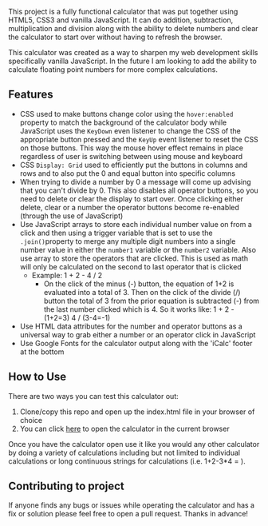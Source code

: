 This project is a fully functional calculator that was put together using HTML5, CSS3 and vanilla JavaScript.  It can do addition, subtraction, multiplication and division along with the ability to delete numbers and clear the calculator to start over without having to refresh the browser.

This calculator was created as a way to sharpen my web development skills specifically vanilla JavaScript.  In the future I am looking to add the ability to calculate floating point numbers for more complex calculations.

## Features

 - CSS used to make buttons change color using the `hover:enabled` property to match the background of the calculator body while JavaScript uses the `KeyDown` even listener to change the CSS of the appropriate button pressed and the `KeyUp` event listener to reset the CSS on those buttons.  This way the mouse hover effect remains in place regardless of user is switching between using mouse and keyboard
 - CSS `Display: Grid` used to efficiently put the buttons in columns and rows and to also put the 0 and equal button into specific columns
 - When trying to divide a number by 0 a message will come up advising that you can't divide by 0.  This also disables all operator buttons, so you need to delete or clear the display to start over.  Once clicking either delete, clear or a number the operator buttons become re-enabled (through the use of JavaScript)
 - Use JavaScript arrays to store each individual number value on from a click and then using a trigger variable that is set to use the `.join()`property to merge any multiple digit numbers into a single number value in either the `number1` variable or the `number2` variable.  Also use array to store the operators that are clicked.  This is used as math will only be calculated on the second to last operator that is clicked
	 - Example: 1 + 2 - 4 / 2
		 - On the click of the minus (-) button, the equation of 1+2 is evaluated into a total of 3.  Then on the click of the divide (/) button the total of 3 from the prior equation is subtracted (-) from the last number clicked which is 4.  So it works like: 1 + 2 - (1+2=3) 4 / (3-4=-1) 
 - Use HTML data attributes for the number and operator buttons as a universal way to grab either a number or an operator click in JavaScript
 - Use Google Fonts for the calculator output along with the 'iCalc' footer at the bottom

## How to Use
There are two ways you can test this calculator out:

 1. Clone/copy this repo and open up the index.html file in your browser of choice
 2.  You can click [here](https://epetela51.github.io/Calculator/) to open the calculator in the current browser

Once you have the calculator open use it like you would any other calculator by doing a variety of calculations including but not limited to individual calculations or long continuous strings for calculations (i.e. 1+2-3*4 = ).

## Contributing to project

If anyone finds any bugs or issues while operating the calculator and has a fix or solution please feel free to open a pull request.  Thanks in advance!
